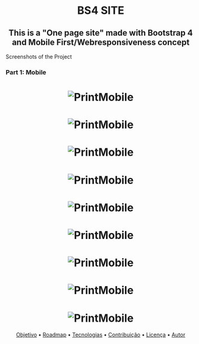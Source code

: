 # <h1 align="center">BS4 SITE</h1>

## <h2 align="center">This is a "One page site" made with Bootstrap 4 and Mobile First/Webresponsiveness concept</h2>

Screenshots of the Project

### Part 1: Mobile

<h1 align="center">
  
  <img alt="PrintMobile" src="./screenshots/WhatsApp Image 2021-01-04 at 11.14.10 AM(5).jpeg">

</h1>


<h1 align="center">
  
  <img alt="PrintMobile" src="./screenshots/WhatsApp Image 2021-01-04 at 11.14.10 AM(4).jpeg">

</h1>


<h1 align="center">
  
  <img alt="PrintMobile" src="./screenshots/WhatsApp Image 2021-01-04 at 11.14.10 AM(3).jpeg">

</h1>


<h1 align="center">
  
  <img alt="PrintMobile" src="./screenshots/WhatsApp Image 2021-01-04 at 11.14.10 AM(1).jpeg">

</h1>


<h1 align="center">
  
  <img alt="PrintMobile" src="./screenshots/WhatsApp Image 2021-01-04 at 11.14.10 AM.jpeg">

</h1>


<h1 align="center">
  
  <img alt="PrintMobile" src="./screenshots/WhatsApp Image 2021-01-04 at 11.14.10 AM(5).jpeg">

</h1>


<h1 align="center">
  
  <img alt="PrintMobile" src="./screenshots/WhatsApp Image 2021-01-04 at 11.14.10 AM(5).jpeg">

</h1>


<h1 align="center">
  
  <img alt="PrintMobile" src="./screenshots/WhatsApp Image 2021-01-04 at 11.14.10 AM(5).jpeg">

</h1>


<h1 align="center">
  
  <img alt="PrintMobile" src="./screenshots/WhatsApp Image 2021-01-04 at 11.14.10 AM(5).jpeg">

</h1>



<p align="center">
 <a href="#objetivo">Objetivo</a> •
 <a href="#roadmap">Roadmap</a> • 
 <a href="#tecnologias">Tecnologias</a> • 
 <a href="#contribuicao">Contribuição</a> • 
 <a href="#licenc-a">Licença</a> • 
 <a href="#autor">Autor</a>
</p>

